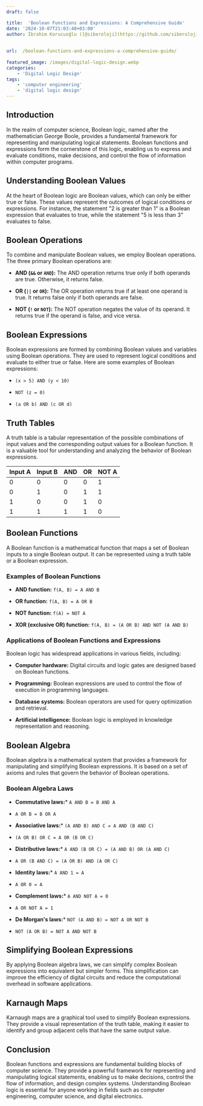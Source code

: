 ```yaml
---
draft: false

title:  'Boolean Functions and Expressions: A Comprehensive Guide'
date: '2024-10-07T21:03:48+03:00'
author: İbrahim Korucuoğlu ([@siberoloji](https://github.com/siberoloji))
 
 
url:  /boolean-functions-and-expressions-a-comprehensive-guide/
 
featured_image: /images/digital-logic-design.webp
categories:
    - 'Digital Logic Design'
tags:
    - 'computer engineering'
    - 'digital logic design'
---
```



## Introduction

In the realm of computer science, Boolean logic, named after the mathematician George Boole, provides a fundamental framework for representing and manipulating logical statements. Boolean functions and expressions form the cornerstone of this logic, enabling us to express and evaluate conditions, make decisions, and control the flow of information within computer programs.

## Understanding Boolean Values

At the heart of Boolean logic are Boolean values, which can only be either true or false. These values represent the outcomes of logical conditions or expressions. For instance, the statement "2 is greater than 1" is a Boolean expression that evaluates to true, while the statement "5 is less than 3" evaluates to false.

## Boolean Operations

To combine and manipulate Boolean values, we employ Boolean operations. The three primary Boolean operations are:

* **AND (`&&` or `AND`):** The AND operation returns true only if both operands are true. Otherwise, it returns false.

* **OR (`||` or `OR`):** The OR operation returns true if at least one operand is true. It returns false only if both operands are false.

* **NOT (`!` or `NOT`):** The NOT operation negates the value of its operand. It returns true if the operand is false, and vice versa.

## Boolean Expressions

Boolean expressions are formed by combining Boolean values and variables using Boolean operations. They are used to represent logical conditions and evaluate to either true or false. Here are some examples of Boolean expressions:

* `(x > 5) AND (y < 10)`

* `NOT (z = 0)`

* `(a OR b) AND (c OR d)`

## Truth Tables

A truth table is a tabular representation of the possible combinations of input values and the corresponding output values for a Boolean function. It is a valuable tool for understanding and analyzing the behavior of Boolean expressions.

| Input A | Input B | AND | OR | NOT A |
|---------|---------|-----|----|-------|
|    0    |    0    |  0  |  0 |   1   |
|    0    |    1    |  0  |  1 |   1   |
|    1    |    0    |  0  |  1 |   0   |
|    1    |    1    |  1  |  1 |   0   |

## Boolean Functions

A Boolean function is a mathematical function that maps a set of Boolean inputs to a single Boolean output. It can be represented using a truth table or a Boolean expression.

### **Examples of Boolean Functions**

* **AND function:** `f(A, B) = A AND B`

* **OR function:** `f(A, B) = A OR B`

* **NOT function:** `f(A) = NOT A`

* **XOR (exclusive OR) function:** `f(A, B) = (A OR B) AND NOT (A AND B)`

### **Applications of Boolean Functions and Expressions**

Boolean logic has widespread applications in various fields, including:

* **Computer hardware:** Digital circuits and logic gates are designed based on Boolean functions.

* **Programming:** Boolean expressions are used to control the flow of execution in programming languages.

* **Database systems:** Boolean operators are used for query optimization and retrieval.

* **Artificial intelligence:** Boolean logic is employed in knowledge representation and reasoning.

## Boolean Algebra

Boolean algebra is a mathematical system that provides a framework for manipulating and simplifying Boolean expressions. It is based on a set of axioms and rules that govern the behavior of Boolean operations.

### Boolean Algebra Laws

* **Commutative laws:*** `A AND B = B AND A`

* `A OR B = B OR A`

* **Associative laws:*** `(A AND B) AND C = A AND (B AND C)`

* `(A OR B) OR C = A OR (B OR C)`

* **Distributive laws:*** `A AND (B OR C) = (A AND B) OR (A AND C)`

* `A OR (B AND C) = (A OR B) AND (A OR C)`

* **Identity laws:*** `A AND 1 = A`

* `A OR 0 = A`

* **Complement laws:*** `A AND NOT A = 0`

* `A OR NOT A = 1`

* **De Morgan's laws:*** `NOT (A AND B) = NOT A OR NOT B`

* `NOT (A OR B) = NOT A AND NOT B`

## Simplifying Boolean Expressions

By applying Boolean algebra laws, we can simplify complex Boolean expressions into equivalent but simpler forms. This simplification can improve the efficiency of digital circuits and reduce the computational overhead in software applications.

## Karnaugh Maps

Karnaugh maps are a graphical tool used to simplify Boolean expressions. They provide a visual representation of the truth table, making it easier to identify and group adjacent cells that have the same output value.

## Conclusion

Boolean functions and expressions are fundamental building blocks of computer science. They provide a powerful framework for representing and manipulating logical statements, enabling us to make decisions, control the flow of information, and design complex systems. Understanding Boolean logic is essential for anyone working in fields such as computer engineering, computer science, and digital electronics.
